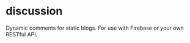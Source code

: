discussion
==========

Dynamic comments for static blogs. For use with Firebase or your own RESTful API.